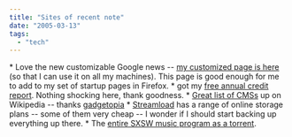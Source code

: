 ```yaml
---
title: "Sites of recent note"
date: "2005-03-13"
tags: 
  - "tech"
---
```


\* Love the new customizable Google news -- [my customized page is here](http://news.google.com/news?ned=:ePkh8BM9g5tXArcDbFs5xA5xLWH_jMx8heCSxJJUBafS5OzUytRiAxYhYS1Bz_S8zJLM_DyFgMSikrzUomKYOwCsABQ0) (so that I can use it on all my machines). This page is good enough for me to add to my set of startup pages in Firefox. \* got my [free annual credit report](www.annualcreditreport.com). Nothing shocking here, thank goodness. \* [Great list of CMSs](http://en.wikipedia.org/wiki/List_of_content_management_systems) up on Wikipedia -- thanks [gadgetopia](http://www.gadgetopia.com/2005/03/03/CMSList.html) \* [Streamload](http://www.streamload.com/Account/Pricing.asp) has a range of online storage plans -- some of them very cheap -- I wonder if I should start backing up everything up there. \* The [entire SXSW music program as a torrent](http://player.sxsw.com/SXSW_2005_Showcasing_Artist_mp3s.torrent).
